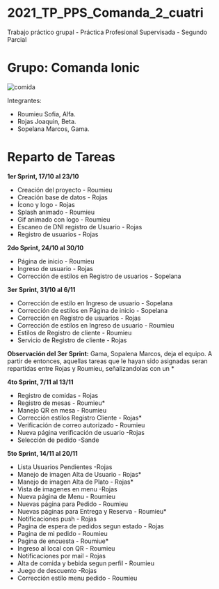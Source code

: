 # 2021_TP_PPS_Comanda_2_cuatri
Trabajo práctico grupal - Práctica Profesional Supervisada - Segundo Parcial

# Grupo: Comanda Ionic

![comida](https://user-images.githubusercontent.com/26911197/141680985-1c9a8a6b-4df3-478e-9a5c-13e4af0459b5.png)

Integrantes:
- Roumieu Sofia, Alfa.
- Rojas Joaquin, Beta.
- Sopelana Marcos, Gama. 



# Reparto de Tareas

<strong>1er Sprint, 17/10 al 23/10</strong>
- Creación del proyecto - Roumieu
- Creación base de datos - Rojas
- Ícono y logo - Rojas
- Splash animado - Roumieu
- Gif animado con logo - Roumieu
- Escaneo de DNI registro de Usuario - Rojas
- Registro de usuarios - Rojas


<strong>2do Sprint, 24/10 al 30/10</strong>
- Página de inicio - Roumieu
- Ingreso de usuario - Rojas
- Corrección de estilos en Registro de usuarios - Sopelana


<strong>3er Sprint, 31/10 al 6/11</strong>
- Corrección de estilo en Ingreso de usuario - Sopelana
- Corrección de estilos en Página de inicio - Sopelana
- Corrección en Registro de usuarios - Rojas
- Corrección de estilos en Ingreso de usuario - Roumieu
- Estilos de Registro de cliente - Roumieu
- Servicio de Registro de cliente - Rojas

<strong>Observación del 3er Sprint:</strong> Gama, Sopalena Marcos, deja el equipo. A partir de entonces, aquellas tareas que le hayan sido asignadas seran repartidas entre Rojas y Roumieu, señalizandolas con un *


<strong>4to Sprint, 7/11 al 13/11</strong>
- Registro de comidas - Rojas
- Registro de mesas - Roumieu*
- Manejo QR en mesa - Roumieu
- Corrección estilos Registro Cliente - Rojas*
- Verificación de correo autorizado - Roumieu
- Nueva página verificación de usuario -Rojas
- Selección de pedido -Sande


<strong>5to Sprint, 14/11 al 20/11</strong>
- Lista Usuarios Pendientes -Rojas
- Manejo de imagen Alta de Usuario - Rojas*
- Manejo de imagen Alta de Plato - Rojas*
- Vista de imagenes en menu -Rojas
- Nueva página de Menu - Roumieu
- Nuevas página para Pedido - Roumieu
- Nuevas páginas para Entrega y Reserva - Roumieu*
- Notificaciones push - Rojas
- Pagina de espera de pedidos segun estado - Rojas
- Pagina de mi pedido - Roumieu
- Pagina de encuesta - Roumiue*
- Ingreso al local con QR - Roumieu
- Notificaciones por mail - Rojas
- Alta de comida y bebida segun perfil - Roumieu
- Juego de descuento -Rojas
- Corrección estilo menu pedido - Roumieu

